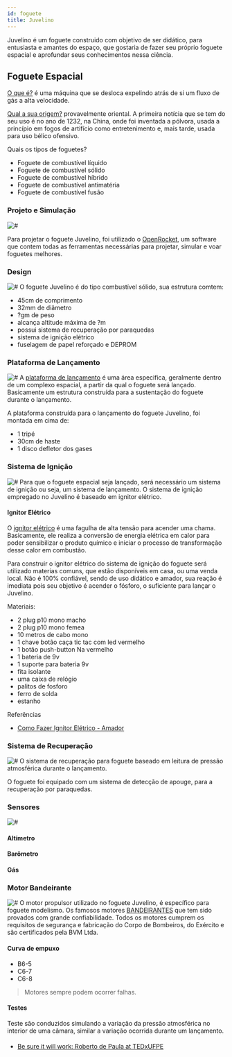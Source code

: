 ```yaml
---
id: foguete
title: Juvelino
---
```


Juvelino é um foguete construido com objetivo de ser didático, para entusiasta e amantes do espaço, que gostaria de fazer seu próprio foguete espacial e aprofundar seus conhecimentos nessa ciência.

## Foguete Espacial

[O que é?](https://pt.wikipedia.org/wiki/Foguete_espacial)
é uma máquina que se desloca expelindo atrás de si um fluxo de gás a alta velocidade.

[Qual a sua origem?](https://pt.wikipedia.org/wiki/Hist%C3%B3ria_dos_foguetes) provavelmente oriental. A primeira notícia que se tem do seu uso é no ano de 1232, na China, onde foi inventada a pólvora, usada a princípio em fogos de artifício como entretenimento e, mais tarde, usada para uso bélico ofensivo.

Quais os tipos de foguetes?

- Foguete de combustível líquido
- Foguete de combustível sólido
- Foguete de combustível híbrido
- Foguete de combustível antimatéria
- Foguete de combustível fusão

### Projeto e Simulação

![#](https://openrocket.info/screenshots/main.png)

Para projetar o foguete Juvelino, foi utilizado o [OpenRocket](https://openrocket.info/), um software que contem todas as ferramentas necessárias para projetar, simular e voar foguetes melhores.

### Design

![#](https://openrocket.info/img/design.svg) O foguete Juvelino é do tipo combustível sólido, sua estrutura comtem: 
- 45cm de comprimento 
- 32mm de diâmetro 
- ?gm de peso
- alcança altitude máxima de ?m
- possui sistema de recuperação por paraquedas 
- sistema de ignição elétrico
- fuselagem de papel reforçado e DEPROM

### Plataforma de Lançamento

![#](https://openrocket.info/img/rocket-up.svg) A [plataforma de lançamento](https://pt.wikipedia.org/wiki/Plataforma_de_lan%C3%A7amento) é uma área especifica, geralmente dentro de um complexo espacial, a partir da qual o foguete será lançado. Basicamente um estrutura construída para a sustentação do foguete durante o lançamento.

A plataforma construída para o lançamento do foguete Juvelino, foi montada em cima de: 

- 1 tripé
- 30cm de haste
- 1 disco defletor dos gases

### Sistema de Ignição

![#](https://openrocket.info/img/motor_opts.svg) Para que o foguete espacial seja lançado, será necessário um sistema de ignição ou seja, um sistema de lançamento. O sistema de ignição empregado no Juvelino é baseado em ignitor elétrico.

#### Ignitor Elétrico

O [ignitor elétrico](https://www.engezer.com.br/ignitores-eletricos) é uma fagulha de alta tensão para acender uma chama. Basicamente, ele realiza a conversão de energia elétrica em calor para poder sensibilizar o produto químico e iniciar o processo de transformação desse calor em combustão.

Para construir o ignitor elétrico do sistema de ignição do foguete será utilizado materias comuns, que estão disponíveis em casa, ou uma venda local. Não é 100% confiável, sendo de uso didático e amador, sua reação é imediata pois seu objetivo é acender o fósforo, o suficiente para lançar o Juvelino.

Materiais:

- 2 plug p10 mono macho
- 2 plug p10 mono femea
- 10 metros de cabo mono
- 1 chave botão caça tic tac com led vermelho
- 1 botão push-button Na vermelho
- 1 bateria de 9v
- 1 suporte para bateria 9v
- fita isolante
- uma caixa de relógio
- palitos de fosforo
- ferro de solda
- estanho

Referências

- [Como Fazer Ignitor Elétrico - Amador](https://amofogos.blogspot.com/2011/10/como-fazer-ignitor-eletrico-amador.html)

### Sistema de Recuperação

![#](https://openrocket.info/img/staging.svg) O sistema de recuperação para foguete baseado em leitura de pressão atmosférica durante o lançamento.

O foguete foi equipado com um sistema de detecção de apouge, para a recuperação por paraquedas.

### Sensores

![#](https://openrocket.info/img/real_time_data.svg)

#### Altímetro

#### Barômetro

#### Gás

### Motor Bandeirante

![#](https://openrocket.info/img/motor_opts.svg) O motor propulsor utilizado no foguete Juvelino, é específico para foguete modelismo. Os famosos motores [BANDEIRANTES](https://www.boavistamodelismo.com.br/) que tem sido provados com grande confiabilidade. Todos os motores cumprem os requisitos de segurança e fabricação do Corpo de Bombeiros, do Exército e são certificados pela BVM Ltda.

#### Curva de empuxo

- B6-5
- C6-7
- C6-8

> Motores sempre podem ocorrer falhas.


#### Testes

Teste são conduzidos simulando a variação da pressão atmosférica no interior de uma câmara, similar a variação ocorrida durante um lançamento.


#### 

- [Be sure it will work: Roberto de Paula at TEDxUFPE](https://www.youtube.com/watch?v=Lj1n0t7hRn0)